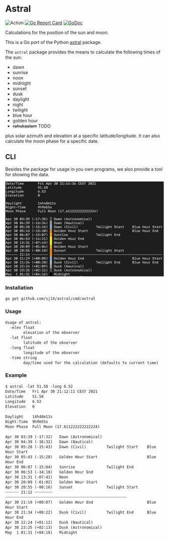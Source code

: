 # Astral

![Action](https://github.com/sj14/astral/workflows/Go/badge.svg)
[![Go Report Card](https://goreportcard.com/badge/github.com/sj14/astral)](https://goreportcard.com/report/github.com/sj14/astral)
[![GoDoc](https://godoc.org/github.com/sj14/astral?status.png)](https://godoc.org/github.com/sj14/astral)

Calculations for the position of the sun and moon.

This is a Go port of the Python [astral](https://github.com/sffjunkie/astral) package.

The `astral` package provides the means to calculate the following times of the sun:

* dawn
* sunrise
* noon
* midnight
* sunset
* dusk
* daylight
* night
* twilight
* blue hour
* golden hour
* ~~rahukaalam~~ TODO

plus solar azimuth and elevation at a specific latitude/longitude.
It can also calculate the moon phase for a specific date.

## CLI

Besides the package for usage in you own programs, we also provide a tool for showing the data.

![screenshot](screenshot.png)

### Installation

```text
go get github.com/sj14/astral/cmd/astral
```

### Usage

```text
Usage of astral:
  -elev float
        elevation of the observer
  -lat float
        latitude of the observer
  -long float
        longitude of the observer
  -time string
        day/time used for the calculation (defaults to current time)
```

### Example

```text
$ astral -lat 51.58 -long 6.52
Date/Time	Fri Apr 30 21:12:11 CEST 2021
Latitude	51.58
Longitude	6.52
Elevation	0

Daylight	14h48m11s
Night-Time	9h9m55s
Moon Phase	Full Moon (17.611222222222224)

Apr 30 03:39 (-17:32)   Dawn (Astronomical)
Apr 30 04:39 (-16:32)   Dawn (Nautical)
Apr 30 05:28 (-15:43)   Dawn (Civil)         Twilight Start    Blue Hour Start
Apr 30 05:43 (-15:28)   Golden Hour Start                      Blue Hour End
Apr 30 06:07 (-15:04)   Sunrise              Twilight End
Apr 30 06:53 (-14:18)   Golden Hour End
Apr 30 13:31 (-07:41)   Noon
Apr 30 20:09 (-01:02)   Golden Hour Start
Apr 30 20:55 (-00:16)   Sunset               Twilight Start
┈┈┈┈┈┈ 21:12 ┈┈┈┈┈┈┈┈   ┈┈┈┈┈┈┈┈┈┈┈┈┈┈┈┈┈┈┈┈┈┈┈┈┈┈┈┈┈┈┈┈┈┈┈┈┈┈┈┈┈┈┈┈┈┈┈┈┈┈┈┈┈┈
Apr 30 21:19 (+00:07)   Golden Hour End                        Blue Hour Start
Apr 30 21:34 (+00:22)   Dusk (Civil)         Twilight End      Blue Hour End
Apr 30 22:24 (+01:12)   Dusk (Nautical)
Apr 30 23:25 (+02:13)   Dusk (Astronomical)
May  1 01:31 (+04:18)   Midnight
```
